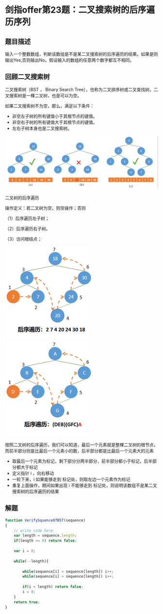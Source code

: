 # 剑指offer第23题：二叉搜索树的后序遍历序列

## 题目描述

输入一个整数数组，判断该数组是不是某二叉搜索树的后序遍历的结果。如果是则输出Yes,否则输出No。假设输入的数组的任意两个数字都互不相同。



## 回顾二叉搜索树

二叉搜索树（BST ， Binary Search Tree），也称为二叉排序树或二叉查找树。二叉搜索树是一棵二叉树，也是可以为空。

如果二叉搜索树不为空，那么，满足以下条件：

- 非空左子树的所有键值小于其根节点的键值。
- 非空右子树的所有键值大于其根节点的键值。
- 左右子树本身也是二叉搜索树。

![image-20200304135008108](images/image-20200304135008108.png)

二叉树的后序遍历

操作定义：若二叉树为空，则空操作；否则

（1）后序遍历左子树；

（2）后序遍历右子树。

（3）访问根结点；

![img](images/20190820181041949.png)![img](images/20190820181129427.png)

按照二叉树的后序遍历，我们可以知道，最后一个元素就是整棵二叉树的根节点，而前半部分则是比最后一个元素小的数，后半部分都是比最后一个元素大的元素

- 取最后一个元素为标记，剩下部分分两半部分，前半部分都小于标记，后半部分都大于标记
- 定义指针 i ，向右移动
- 一轮下来，i 如果能够走到 标记处，则取左边一个元素作为标记
- 重复上面操作，期间如果出现 i 不能够走到 标记处，则说明该数组不是某二叉搜索树的后序遍历的结果

## 解题

```javascript
function VerifySquenceOfBST(sequence)
{
    // write code here
    var length = sequence.length;
    if(length == 0) return false;
    
    var i = 0;
    
    while(--length){
        
        while(sequence[i] < sequence[length]) i++;
        while(sequence[i] > sequence[length]) i++;
        
        if(i < length) return false;
        i = 0;
    }
    return true;
}
```

